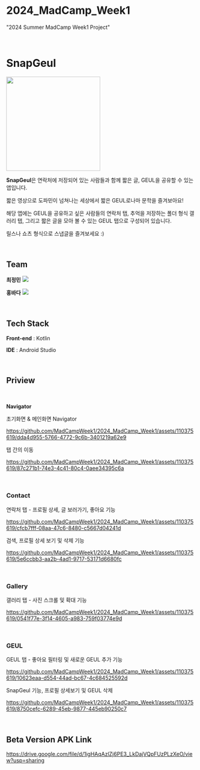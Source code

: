 # 2024_MadCamp_Week1
"2024 Summer MadCamp Week1 Project"

<br/>

# SnapGeul

<img src="https://github.com/MadCampWeek1/2024_MadCamp_Week1/assets/110375619/577f65e1-dc1b-4ee6-a77b-a548f0485c7f" width="250"></img>

**SnapGeul**은 연락처에 저장되어 있는 사람들과 함께 짧은 글, GEUL을 공유할 수 있는 앱입니다.

짧은 영상으로 도파민이 넘쳐나는 세상에서 짧은 GEUL로나마 문학을 즐겨보아요!

해당 앱에는 GEUL을 공유하고 싶은 사람들의 연락처 탭, 추억을 저장하는 폴더 형식 갤러리 탭, 그리고 짧은 글을 모아 볼 수 있는 GEUL 탭으로 구성되어 있습니다.

릴스나 쇼츠 형식으로 스냅글을 즐겨보세요 :)

<br/>

## Team

**최정민** <a href="https://github.com/madcampnewbie"><img src="https://img.shields.io/badge/GitHub-181717?style=flat-square&logo=github&logoColor=white"></a>

**홍바다** <a href="https://github.com/BadaHong"><img src="https://img.shields.io/badge/GitHub-181717?style=flat-square&logo=github&logoColor=white"></a>


<br/>

## Tech Stack

**Front-end** : Kotlin

**IDE** : Android Studio

<br/>

## Priview

<br/>

**Navigator**

초기화면 & 메인화면 Navigator

https://github.com/MadCampWeek1/2024_MadCamp_Week1/assets/110375619/dda4d955-5766-4772-9c6b-3401219a62e9

탭 간의 이동

https://github.com/MadCampWeek1/2024_MadCamp_Week1/assets/110375619/87c271b1-74e3-4c41-80c4-0aee34395c6a

<br/>

### Contact

연락처 탭 - 프로필 상세, 글 보러가기, 좋아요 기능

https://github.com/MadCampWeek1/2024_MadCamp_Week1/assets/110375619/cfcb7fff-08aa-47c6-8480-c5667d04241d

검색, 프로필 상세 보기 및 삭제 기능

https://github.com/MadCampWeek1/2024_MadCamp_Week1/assets/110375619/5e6ccbb3-aa2b-4ad1-9717-53171d6680fc

<br/>

### Gallery

갤러리 탭 - 사진 스크롤 및 확대 기능

https://github.com/MadCampWeek1/2024_MadCamp_Week1/assets/110375619/0541f77e-3f14-4605-a983-759f03774e9d

<br/>

### GEUL

GEUL 탭 - 좋아요 필터링 및 새로운 GEUL 추가 기능

https://github.com/MadCampWeek1/2024_MadCamp_Week1/assets/110375619/10623eaa-d554-44ad-bc67-4c684525592d

SnapGeul 기능, 프로필 상세보기 및 GEUL 삭제

https://github.com/MadCampWeek1/2024_MadCamp_Week1/assets/110375619/8750cefc-6289-45eb-9877-445eb90250c7


<br/>

## Beta Version APK Link

https://drive.google.com/file/d/1igHAqAzlZj6PE3_LkDajVQpFUzPLzXeO/view?usp=sharing
